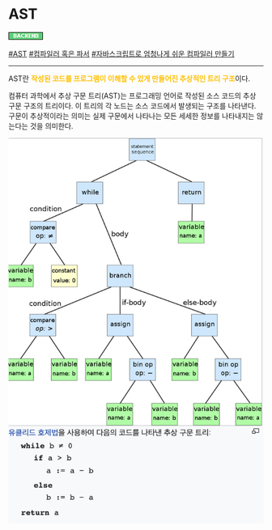 
# AST

![Backend](../../2TAT1C/Label_Backend.png)

<a href="https://ko.wikipedia.org/wiki/%EC%B6%94%EC%83%81_%EA%B5%AC%EB%AC%B8_%ED%8A%B8%EB%A6%AC">#AST</a>
<a href="">#컴파일러 혹은 파서</a>
<a href="https://github.com/hg-pyun/the-super-tiny-compiler-kr">#자바스크립트로 엄청나게 쉬운 컴파일러 만들기</a>

---

AST란 <span style="color:#FFBF00; font-weight:bold;">작성된 코드를 프로그램이 이해할 수 있게 만들어진 추상적인 트리 구조</span>이다.

컴퓨터 과학에서 추상 구문 트리(AST)는 프로그래밍 언어로 작성된 소스 코드의 추상 구문 구조의 트리이다. 이 트리의 각 노드는 소스 코드에서 발생되는 구조를 나타낸다. 구문이 추상적이라는 의미는 실제 구문에서 나타나는 모든 세세한 정보를 나타내지는 않는다는 것을 의미한다.

<img src="../../2TAT1C/AST_1.png">


